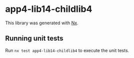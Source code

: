 # app4-lib14-childlib4

This library was generated with [Nx](https://nx.dev).

## Running unit tests

Run `nx test app4-lib14-childlib4` to execute the unit tests.
